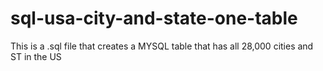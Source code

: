 # sql-usa-city-and-state-one-table
This is a .sql file that creates a MYSQL table that has all 28,000 cities and ST in the US
